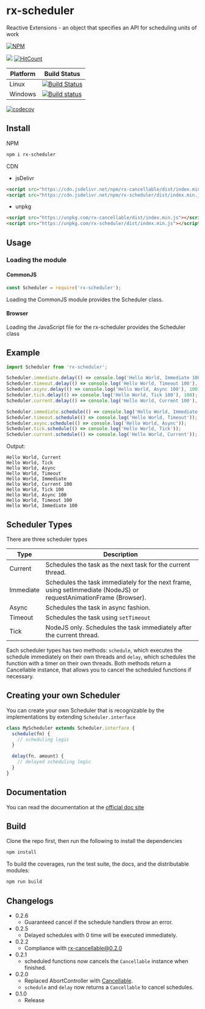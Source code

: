 # rx-scheduler

Reactive Extensions - an object that specifies an API for scheduling units of work

[![NPM](https://nodei.co/npm/rx-scheduler.png)](https://nodei.co/npm/rx-scheduler/)

[![](https://data.jsdelivr.com/v1/package/npm/rx-scheduler/badge)](https://www.jsdelivr.com/package/npm/rx-scheduler)
[![HitCount](http://hits.dwyl.io/lxsmnsyc/rx-scheduler.svg)](http://hits.dwyl.io/lxsmnsyc/rx-scheduler)

| Platform | Build Status |
| --- | --- |
| Linux | [![Build Status](https://travis-ci.org/LXSMNSYC/rx-scheduler.svg?branch=master)](https://travis-ci.org/LXSMNSYC/rx-scheduler) |
| Windows | [![Build status](https://ci.appveyor.com/api/projects/status/mkjwe462uk80axx4?svg=true)](https://ci.appveyor.com/project/LXSMNSYC/rx-scheduler) |


[![codecov](https://codecov.io/gh/LXSMNSYC/rx-scheduler/branch/master/graph/badge.svg)](https://codecov.io/gh/LXSMNSYC/rx-scheduler)

## Install

NPM

```bash
npm i rx-scheduler
```

CDN

* jsDelivr
```html
<script src="https://cdn.jsdelivr.net/npm/rx-cancellable/dist/index.min.js"></script>
<script src="https://cdn.jsdelivr.net/npm/rx-scheduler/dist/index.min.js"></script>
```

* unpkg
```html
<script src="https://unpkg.com/rx-cancellable/dist/index.min.js"></script>
<script src="https://unpkg.com/rx-scheduler/dist/index.min.js"></script>
```

## Usage

### Loading the module

#### CommonJS

```js
const Scheduler = require('rx-scheduler');
```

Loading the CommonJS module provides the Scheduler class.

#### Browser

Loading the JavaScript file for the rx-scheduler provides the Scheduler class

## Example

```js
import Scheduler from 'rx-scheduler';

Scheduler.immediate.delay(() => console.log('Hello World, Immediate 100'), 100);
Scheduler.timeout.delay(() => console.log('Hello World, Timeout 100'), 100);
Scheduler.async.delay(() => console.log('Hello World, Async 100'), 100);
Scheduler.tick.delay(() => console.log('Hello World, Tick 100'), 100);
Scheduler.current.delay(() => console.log('Hello World, Current 100'), 100);

Scheduler.immediate.schedule(() => console.log('Hello World, Immediate'));
Scheduler.timeout.schedule(() => console.log('Hello World, Timeout'));
Scheduler.async.schedule(() => console.log('Hello World, Async'));
Scheduler.tick.schedule(() => console.log('Hello World, Tick'));
Scheduler.current.schedule(() => console.log('Hello World, Current'));
```

Output:

```
Hello World, Current
Hello World, Tick
Hello World, Async
Hello World, Timeout
Hello World, Immediate
Hello World, Current 100
Hello World, Tick 100
Hello World, Async 100
Hello World, Timeout 100
Hello World, Immediate 100
```

## Scheduler Types

There are three scheduler types

| Type | Description |
| --- | --- |
| Current | Schedules the task as the next task for the current thread. |
| Immediate | Schedules the task immediately for the next frame, using setImmediate (NodeJS) or requestAnimationFrame (Browser). |
| Async | Schedules the task in async fashion. |
| Timeout | Schedules the task using ```setTimeout``` |
| Tick | NodeJS only. Schedules the task immediately after the current thread. |

Each scheduler types has two methods: `schedule`, which executes the schedule immediately on their own threads and `delay`, which schedules the function with a timer on their own threads. Both methods return a Cancellable instance, that allows you to cancel the scheduled functions if necessary.

## Creating your own Scheduler

You can create your own Scheduler that is recognizable by the implementations by extending ```Scheduler.interface```

```js
class MyScheduler extends Scheduler.interface {
  schedule(fn) {
    // scheduling logic
  }

  delay(fn, amount) {
    // delayed scheduling logic
  }
}
```

## Documentation

You can read the documentation at the [official doc site](https://lxsmnsyc.github.io/rx-scheduler/)

## Build

Clone the repo first, then run the following to install the dependencies

```bash
npm install
```

To build the coverages, run the test suite, the docs, and the distributable modules:

```bash
npm run build
```

## Changelogs
* 0.2.6
  - Guaranteed cancel if the schedule handlers throw an error.
* 0.2.5
  - Delayed schedules with 0 time will be executed immediately.
* 0.2.2
  - Compliance with rx-cancellable@0.2.0
* 0.2.1
  - scheduled functions now cancels the `Cancellable` instance when finished.
* 0.2.0
  - Replaced AbortController with [Cancellable](https://lxsmnsyc.github.io/rx-cancellable/).
  - `schedule` and `delay` now returns a `Cancellable` to cancel schedules.
* 0.1.0
  - Release